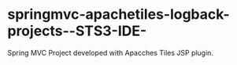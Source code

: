 # springmvc-apachetiles-logback-projects--STS3-IDE-
Spring MVC Project developed with Apacches Tiles JSP plugin.
